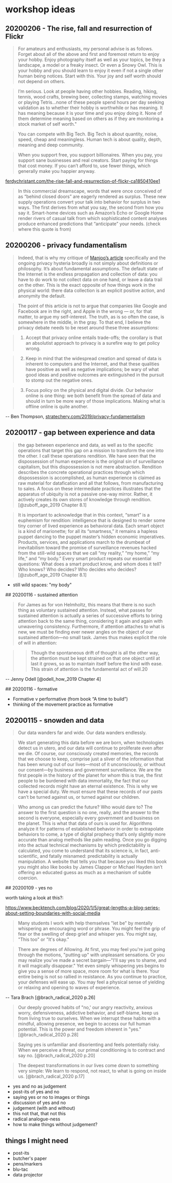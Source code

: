# workshop ideas

## 20200206 - The rise, fall and resurrection of Flickr

>For amateurs and enthusiasts, my personal advise is as follows. Forget about all of the above and first and foremost return to enjoy your hobby. Enjoy photography itself as well as your topics, be they a landscape, a model or a freaky insect. Or even a Snowy Owl. This is your hobby and you should learn to enjoy it even if not a single other human being notices. Start with this. Your joy and self worth should not depend on others.

>I’m serious. Look at people having other hobbies. Reading, hiking, tennis, wood crafts, brewing beer, collecting stamps, watching movies or playing Tetris…none of these people spend hours per day seeking validation as to whether their hobby is worthwhile or has meaning. It has meaning because it is your time and you enjoy doing it. None of them determine meaning based on others as if they are monitoring a stock market of self worth."

>You can compete with Big Tech. Big Tech is about quantity, noise, speed, cheap and meaningless. Human tech is about quality, depth, meaning and deep community.

>When you support free, you support billionaires. When you pay, you support sane businesses and real creators. Start paying for things that cost money. If you can’t afford to, use fewer things, which generally make you happier anyway.

[ferdychristant.com/the-rise-fall-and-resurrection-of-flickr-ca1850410ee1](https://ferdychristant.com/the-rise-fall-and-resurrection-of-flickr-ca1850410ee1)

>In this commercial dreamscape, words that were once conceived of as “behind closed doors” are eagerly rendered as surplus. These new supply operations convert your talk into behavior for surplus in two ways. The first derives from what you say, the second from how you say it. Smart-home devices such as Amazon’s Echo or Google Home render rivers of casual talk from which sophisticated content analyses produce enhanced predictions that “anticipate” your needs. (check where this quote is from)

## 20200206 - privacy fundamentalism

>Indeed, that is why my critique of [Manjoo’s article](https://www.nytimes.com/interactive/2019/08/23/opinion/data-internet-privacy-tracking.html) specifically and the ongoing privacy hysteria broadly is not simply about definitions or philosophy. It’s about fundamental assumptions. The default state of the Internet is the endless propagation and collection of data: you have to do work to not collect data on one hand, or leave a data trail on the other. This is the exact opposite of how things work in the physical world: there data collection is an explicit positive action, and anonymity the default.


>The point of this article is not to argue that companies like Google and Facebook are in the right, and Apple in the wrong — or, for that matter, to argue my self-interest. The truth, as is so often the case, is somewhere in the middle, in the gray. To that end, I believe the privacy debate needs to be reset around these three assumptions:

>1. Accept that privacy online entails trade-offs; the corollary is that an absolutist approach to privacy is a surefire way to get policy wrong.

>2. Keep in mind that the widespread creation and spread of data is inherent to computers and the Internet, and that these qualities have positive as well as negative implications; be wary of what good ideas and positive outcomes are extinguished in the pursuit to stomp out the negative ones.

>3. Focus policy on the physical and digital divide. Our behavior online is one thing: we both benefit from the spread of data and should in turn be more wary of those implications. Making what is offline online is quite another.

-- Ben Thompson, [stratechery.com/2019/privacy-fundamentalism](https://stratechery.com/2019/privacy-fundamentalism)


## 20200117 - gap between experience and data

>the gap between experience and data, as well as to the specific operations that target this gap on a mission to transform the one into the other. I call these operations rendition. We have seen that the dispossession of human experience is the original sin of surveillance capitalism, but this dispossession is not mere abstraction. Rendition describes the concrete operational practices through which dispossession is accomplished, as human experience is claimed as raw material for datafication and all that follows, from manufacturing to sales. A focus on these intermediate practices illustrates that the apparatus of ubiquity is not a passive one-way mirror. Rather, it actively creates its own stores of knowledge through rendition. [@zuboff_age_2019 Chapter 8.1]

>It is important to acknowledge that in this context, “smart” is a euphemism for rendition: intelligence that is designed to render some tiny corner of lived experience as behavioral data. Each smart object is a kind of marionette; for all its “smartness,” it remains a hapless puppet dancing to the puppet master’s hidden economic imperatives. Products, services, and applications march to the drumbeat of inevitabilism toward the promise of surveillance revenues hacked from the still-wild spaces that we call “my reality,” “my home,” “my life,” and “my body.” Every smart product repeats our essential questions: What does a smart product know, and whom does it tell? Who knows? Who decides? Who decides who decides? [@zuboff_age_2019 Chapter 8.1]

- still wild spaces: "my body"

## 20200116 - sustained attention

>For James as for von Helmholtz, this means that there is no such thing as voluntary sustained attention. Instead, what passes for sustained attention is actually a series of successive efforts to bring attention back to the same thing, considering it again and again with unwavering consistency. Furthermore, if attention attaches to what is new, we must be finding ever newer angles on the object of our sustained attention—no small task. James thus makes explicit the role of will in attention:

>>Though the spontaneous drift of thought is all the other way, the attention must be kept strained on that one object until at last it grows, so as to maintain itself before the kind with ease. This strain of attention is the fundamental act of will.20  

-- Jenny Odell [@odell_how_2019 Chapter 4]

## 20200116 - formative

- Formative v performative (from book “A time to build”)
- thinking of the movement practice as formative

## 20200115 - snowden and data

>Our data wanders far and wide. Our data wanders endlessly.

>We start generating this data before we are born, when technologies detect us in utero, and our data will continue to proliferate even after we die. Of course, our consciously created memories, the records that we choose to keep, comprise just a sliver of the information that has been wrung out of our lives—most of it unconsciously, or without our consent—by business and government surveillance. We are the first people in the history of the planet for whom this is true, the first people to be burdened with data immortality, the fact that our collected records might have an eternal existence. This is why we have a special duty. We must ensure that these records of our pasts can’t be turned against us, or turned against our children.

>Who among us can predict the future? Who would dare to? The answer to the first question is no one, really, and the answer to the second is everyone, especially every government and business on the planet. This is what that data of ours is used for. Algorithms analyze it for patterns of established behavior in order to extrapolate behaviors to come, a type of digital prophecy that’s only slightly more accurate than analog methods like palm reading. Once you go digging into the actual technical mechanisms by which predictability is calculated, you come to understand that its science is, in fact, anti-scientific, and fatally misnamed: predictability is actually manipulation. A website that tells you that because you liked this book you might also like books by James Clapper or Michael Hayden isn’t offering an educated guess as much as a mechanism of subtle coercion.

## 20200109 - yes no

worth taking a look at this?:

<https://www.becktench.com/blog/2020/1/5/great-lengths-a-blog-series-about-setting-boundaries-with-social-media>

>Many students I work with help themselves "let be" by mentally whispering an encouraging word or phrase. You might feel the grip of fear or the swelling of deep grief and whisper yes. You might say, "This too" or "It's okay."

>There are degrees of Allowing. At first, you may feel you're just going through the motions, "putting up" with unpleasant sensations. Or you may realize you've made a secret bargain—"I'll say yes to shame, and it will magically disappear." Yet even simply whispering yes begins to give you a sense of more space, more room for what is there. Your entire being is not so rallied in resistance. As you continue to practice, your defenses will ease up. You may feel a physical sense of yielding or relaxing and opening to waves of experience.

-- Tara Brach [@brach_radical_2020 p.26]


>Our deeply grooved habits of "no,' our angry reactivity, anxious worry, defensiveness, addictive behavior, and self-blame, keep us from living true to ourselves. When we interrupt these habits with a mindful, allowing presence, we begin to access our full human potential. This is the power and freedom inherent in "yes."  [@brach_radical_2020 p.28]

>Saying yes is unfamiliar and disorienting and feels potentially risky. When we perceive a threat, our primal conditioning is to contract and say no. [@brach_radical_2020 p.20]

>The deepest transformations in our lives come down to something very simple: We learn to respond, not react, to what is going on inside us. [@brach_radical_2020 p.17]

- yes and no as judgement
- post-its of yes and no
- saying yes or no to images or things
- discussion of yes and no
- judgement (with and without)
- this not that, that not this
- radical analogue-ness
- how to make things without judgement?

## things I might need 

- post-its
- butcher's paper
- pens/markers
- blu-tac
- data projector
